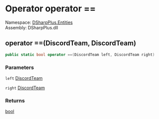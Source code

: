 # Operator operator ==

Namespace: [DSharpPlus.Entities](DSharpPlus.Entities.md)  
Assembly: DSharpPlus.dll

## <a id="DSharpPlus_Entities_DiscordTeam_op_Equality_DSharpPlus_Entities_DiscordTeam_DSharpPlus_Entities_DiscordTeam_"></a>operator ==\(DiscordTeam, DiscordTeam\)

```csharp
public static bool operator ==(DiscordTeam left, DiscordTeam right)
```

### Parameters

`left` [DiscordTeam](DSharpPlus.Entities.DiscordTeam.md)

`right` [DiscordTeam](DSharpPlus.Entities.DiscordTeam.md)

### Returns

[bool](https://learn.microsoft.com/dotnet/api/system.boolean)

